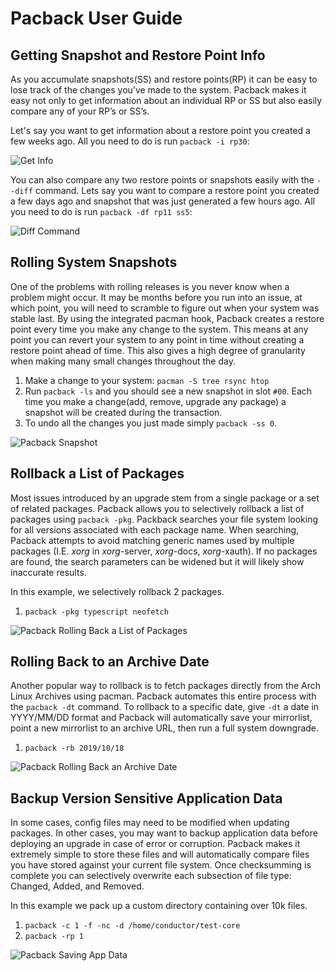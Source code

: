 # Pacback User Guide

## Getting Snapshot and Restore Point Info
As you accumulate snapshots(SS) and restore points(RP) it can be easy to lose track of the changes you’ve made to the system. Pacback makes it easy not only to get information about an individual RP or SS but also easily compare any of your RP’s or SS’s. 

Let's say you want to get information about a restore point you created a few weeks ago. All you need to do is run `pacback -i rp30`:

![Get Info](https://i.imgur.com/oZexzd3.png)


You can also compare any two restore points or snapshots easily with the `--diff` command. Lets say you want to compare a restore point you created a few days ago and snapshot that was just generated a few hours ago. All you need to do is run `pacback -df rp11 ss5`:

![Diff Command](https://i.imgur.com/ghZoi95.png)


## Rolling System Snapshots
One of the problems with rolling releases is you never know when a problem might occur. It may be months before you run into an issue, at which point, you will need to scramble to figure out when your system was stable last. By using the integrated pacman hook, Pacback creates a restore point every time you make any change to the system. This means at any point you can revert your system to any point in time without creating a restore point ahead of time. This also gives a high degree of granularity when making many small changes throughout the day.

1. Make a change to your system: `pacman -S tree rsync htop`
2. Run `pacback -ls` and you should see a new snapshot in slot `#00`. Each time you make a change(add, remove, upgrade any package) a snapshot will be created during the transaction.
4. To undo all the changes you just made simply `pacback -ss 0`.

![Pacback Snapshot](https://i.imgur.com/GE61yqe.gif)


## Rollback a List of Packages 
Most issues introduced by an upgrade stem from a single package or a set of related packages. Pacback allows you to selectively rollback a list of packages using `pacback -pkg`. Packback searches your file system looking for all versions associated with each package name. When searching, Pacback attempts to avoid matching generic names used by multiple packages (I.E. *xorg* in *xorg*-server, *xorg*-docs, *xorg*-xauth). If no packages are found, the search parameters can be widened but it will likely show inaccurate results.

In this example, we selectively rollback 2 packages.
1. `pacback -pkg typescript neofetch`

![Pacback Rolling Back a List of Packages](https://i.imgur.com/9bd4YRB.gif)


## Rolling Back to an Archive Date
Another popular way to rollback is to fetch packages directly from the Arch Linux Archives using pacman. Pacback automates this entire process with the `pacback -dt` command. To rollback to a specific date, give `-dt` a date in YYYY/MM/DD format and Pacback will automatically save your mirrorlist, point a new mirrorlist to an archive URL, then run a full system downgrade. 

1. `pacback -rb 2019/10/18`

![Pacback Rolling Back an Archive Date](https://i.imgur.com/jhkeoCF.gif)


## Backup Version Sensitive Application Data
In some cases, config files may need to be modified when updating packages. In other cases, you may want to backup application data before deploying an upgrade in case of error or corruption. Pacback makes it extremely simple to store these files and will automatically compare files you have stored against your current file system. Once checksumming is complete you can selectively overwrite each subsection of file type: Changed, Added, and Removed.

In this example we pack up a custom directory containing over 10k files.
1. `pacback -c 1 -f -nc -d /home/conductor/test-core`
2. `pacback -rp 1` 

![Pacback Saving App Data](https://i.imgur.com/Us8LqGj.gif)
